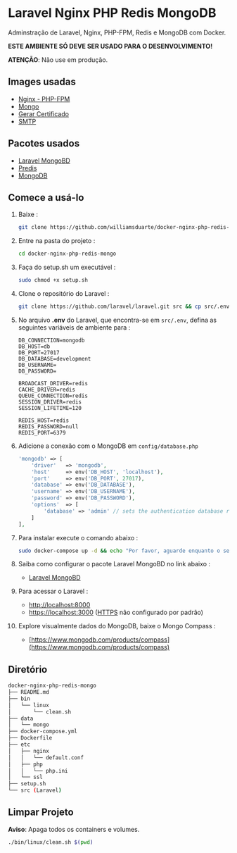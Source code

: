 # Laravel Nginx PHP Redis MongoDB 

Adminstração de Laravel, Nginx, PHP-FPM, Redis e MongoDB com Docker.

**ESTE AMBIENTE SÓ DEVE SER USADO PARA O DESENVOLVIMENTO!**

**ATENÇÃO**: Não use em produção.

## Images usadas

* [Nginx - PHP-FPM](https://hub.docker.com/r/wyveo/nginx-php-fpm/)
* [Mongo](https://hub.docker.com/_/mongo)
* [Gerar Certificado](https://hub.docker.com/r/jacoelho/generate-certificate/)
* [SMTP](https://hub.docker.com/r/bytemark/smtp/)

## Pacotes usados

* [Laravel MongoBD](https://github.com/jenssegers/laravel-mongodb)
* [Predis](https://github.com/nrk/predis)
* [MongoDB](https://github.com/mongodb/mongo) 

## Comece a usá-lo

1. Baixe :

    ```sh
    git clone https://github.com/williamsduarte/docker-nginx-php-redis-mongo.git
    ```
    
2. Entre na pasta do projeto :

    ```sh
    cd docker-nginx-php-redis-mongo
    ```
    
3. Faça do setup.sh um executável :

   ```sh
   sudo chmod +x setup.sh
   ``` 
   
4. Clone o repositório do Laravel :

   ```sh
   git clone https://github.com/laravel/laravel.git src && cp src/.env.example src/.env
   ``` 

5. No arquivo **.env** do Laravel, que encontra-se em `src/.env`, defina as seguintes variáveis de ambiente para :     
    
    ```env
    DB_CONNECTION=mongodb
    DB_HOST=db
    DB_PORT=27017
    DB_DATABASE=development
    DB_USERNAME=
    DB_PASSWORD=
    
    BROADCAST_DRIVER=redis
    CACHE_DRIVER=redis
    QUEUE_CONNECTION=redis
    SESSION_DRIVER=redis
    SESSION_LIFETIME=120

    REDIS_HOST=redis
    REDIS_PASSWORD=null
    REDIS_PORT=6379
    ```

6. Adicione a conexão com o MongoDB em `config/database.php`

    ```php
    'mongodb' => [
        'driver'   => 'mongodb',
        'host'     => env('DB_HOST', 'localhost'),
        'port'     => env('DB_PORT', 27017),
        'database' => env('DB_DATABASE'),
        'username' => env('DB_USERNAME'),
        'password' => env('DB_PASSWORD'),
        'options'  => [
            'database' => 'admin' // sets the authentication database required by mongo 3
        ]
    ],

    ```

7. Para instalar execute o comando abaixo :

    ```sh
    sudo docker-compose up -d && echo "Por favor, aguarde enquanto o serviço é ..." && sleep 5 && docker exec myapp-web /usr/share/nginx/setup.sh
    ```
8. Saiba como configurar o pacote Laravel MongoBD no link abaixo :
    
    * [Laravel MongoBD](https://github.com/jenssegers/laravel-mongodb#laravel-version-compatibility)

9. Para acessar o Laravel :

    * [http://localhost:8000](http://localhost:8000/)
    * [https://localhost:3000](https://localhost:3000/) ([HTTPS](https://github.com/nanoninja/docker-nginx-php-mongo#generating-ssl-certificates) não configurado por padrão)

10. Explore visualmente dados do MongoDB, baixe o Mongo Compass :

    * [https://www.mongodb.com/products/compass](https://www.mongodb.com/products/compass) 

## Diretório 


```sh
docker-nginx-php-redis-mongo
├── README.md
├── bin
│   └── linux
│       └── clean.sh
├── data
│   └── mongo
├── docker-compose.yml
├── Dockerfile
├── etc
│   ├── nginx
│   │   └── default.conf
│   ├── php
│   │   └── php.ini
│   └── ssl
├── setup.sh
└── src (Laravel)
```

## Limpar Projeto

**Aviso**: Apaga todos os containers e volumes.

```sh
./bin/linux/clean.sh $(pwd)
```
